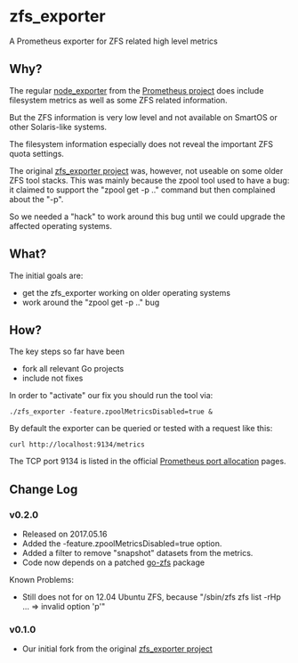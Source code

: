 # zfs_exporter

A Prometheus exporter for ZFS related high level metrics

## Why?

The regular [node_exporter](https://github.com/prometheus/node_exporter) from the [Prometheus project](https://prometheus.io) does include filesystem metrics as well as some ZFS related information.

But the ZFS information is very low level and not available on SmartOS or other Solaris-like systems.

The filesystem information especially does not reveal the important ZFS quota settings.

The original [zfs_exporter project](https://github.com/eliothedeman/zfs_exporter) was, however, not useable on some older ZFS tool stacks. This was mainly because the zpool tool used to have a bug: it claimed to support the "zpool get -p .." command but then complained about the "-p".

So we needed a "hack" to work around this bug until we could upgrade the affected operating systems.

## What?

The initial goals are:

- get the zfs_exporter working on older operating systems
- work around the "zpool get -p .." bug

## How?

The key steps so far have been

- fork all relevant Go projects
- include not fixes

In order to "activate" our fix you should run the tool via:

    ./zfs_exporter -feature.zpoolMetricsDisabled=true &
     
By default the exporter can be queried or tested with a request like this:

    curl http://localhost:9134/metrics
   
The TCP port 9134 is listed in the official [Prometheus port allocation](https://github.com/prometheus/prometheus/wiki/Default-port-allocations) pages.
     
     
## Change Log

### v0.2.0

- Released on 2017.05.16
- Added the -feature.zpoolMetricsDisabled=true option.
- Added a filter to remove "snapshot" datasets from the metrics.
- Code now depends on a patched [go-zfs](https://github.com/tomi-engel/go-zfs) package 

Known Problems:

- Still does not for on 12.04 Ubuntu ZFS, because "/sbin/zfs zfs list -rHp ... => invalid option 'p'"


### v0.1.0

- Our initial fork from the original [zfs_exporter project](https://github.com/eliothedeman/zfs_exporter)


